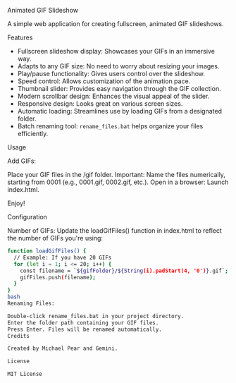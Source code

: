 Animated GIF Slideshow

A simple web application for creating fullscreen, animated GIF slideshows. 

Features

* Fullscreen slideshow display: Showcases your GIFs in an immersive way.
* Adapts to any GIF size: No need to worry about resizing your images.
* Play/pause functionality: Gives users control over the slideshow.
* Speed control: Allows customization of the animation pace.
* Thumbnail slider: Provides easy navigation through the GIF collection.
* Modern scrollbar design: Enhances the visual appeal of the slider. 
* Responsive design:  Looks great on various screen sizes.
* Automatic loading:  Streamlines use by loading GIFs from a designated folder.
* Batch renaming tool: `rename_files.bat` helps organize your files efficiently.

Usage

Add GIFs:

Place your GIF files in the /gif folder.
Important: Name the files numerically, starting from 0001 (e.g., 0001.gif, 0002.gif, etc.).
Open in a browser: Launch index.html.

Enjoy!

Configuration

Number of GIFs:  Update the loadGifFiles()  function in index.html to reflect the  number of GIFs you're using:

```bash
function loadGifFiles() {
  // Example: If you have 20 GIFs
  for (let i = 1; i <= 20; i++) {
    const filename = `${gifFolder}/${String(i).padStart(4, '0')}.gif`;
    gifFiles.push(filename);
  }
}
bash
Renaming Files:

Double-click rename_files.bat in your project directory.
Enter the folder path containing your GIF files.
Press Enter. Files will be renamed automatically.
Credits

Created by Michael Pear and Gemini.

License

MIT License
